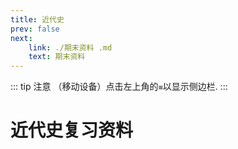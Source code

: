 ```yaml
---
title: 近代史
prev: false
next: 
    link: ./期末资料 .md
    text: 期末资料
---
```

::: tip 注意
（移动设备）点击左上角的`≡`以显示侧边栏.
:::
# 近代史复习资料
